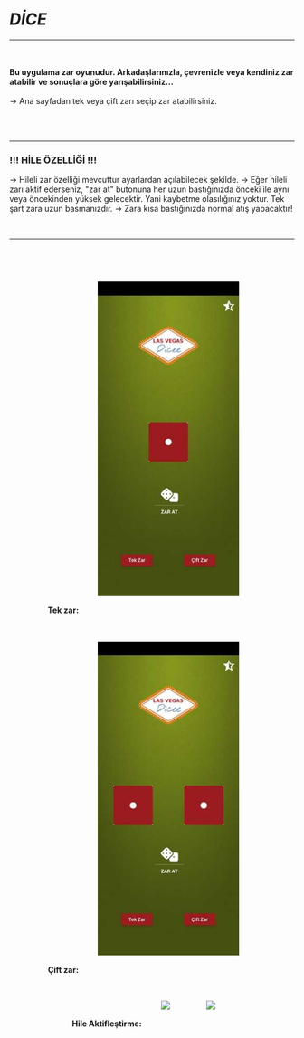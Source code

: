 
# ***DİCE***

<hr>
<br><br>
<b> Bu uygulama zar oyunudur. Arkadaşlarınızla, çevrenizle veya kendiniz zar atabilir ve sonuçlara göre yarışabilirsiniz...</b>
<br><br>
-> Ana sayfadan tek veya çift zarı seçip zar atabilirsiniz.<br>


<br><br><hr>
<h3>!!! HİLE ÖZELLİĞİ !!!</h3>
-> Hileli zar özelliği mevcuttur ayarlardan açılabilecek şekilde.
-> Eğer hileli zarı aktif ederseniz, "zar at" butonuna her uzun bastığınızda önceki ile aynı veya öncekinden yüksek gelecektir. Yani kaybetme olasılığınız yoktur. Tek şart zara uzun basmanızdır.
-> Zara kısa bastığınızda normal atış yapacaktır!

<br><hr><br>
<p align="center">
    <b>Tek zar:</b>
    <img src="assets/application_ui/oneDice_ui.jpg" style="border-radius: 30px;padding:30px " width="250"><br><br>
    <b>Çift zar:</b>
    <img src="assets/application_ui/twoDice_ui.jpg" style="border-radius: 30px;padding:30px " width="250"><br><br>
    <b>Hile Aktifleştirme:</b>
    <img src="assets/application_ui/cheatsOff.jpg" style="border-radius: 30px;padding:30px " width="250">
    <img src="assets/application_ui/cheatsOn.jpg" style="border-radius: 30px;padding:30px " width="250">
    
   
    
</p>